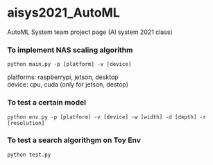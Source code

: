 # aisys2021_AutoML
AutoML System team project page (AI system 2021 class)

### To implement NAS scaling algorithm
```
python main.py -p [platform] -v [device]
```
platforms: raspberrypi, jetson, desktop   
device: cpu, cuda (only for jetson, destop)

### To test a certain model
```
python env.py -p [platform] -v [device] -w [width] -d [depth] -r [resolution]
```

### To test a search algorithgm on Toy Env
```
python test.py 
```
